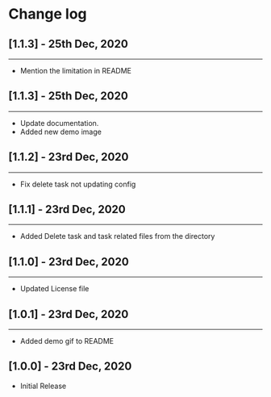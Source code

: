# Change log

## [1.1.3] - 25th Dec, 2020
---
- Mention the limitation in README
## [1.1.3] - 25th Dec, 2020
---
- Update documentation.
- Added new demo image 

## [1.1.2] - 23rd Dec, 2020
---
- Fix delete task not updating config
## [1.1.1] - 23rd Dec, 2020
---
- Added Delete task and task related files from the directory
## [1.1.0] - 23rd Dec, 2020
---
- Updated License file
## [1.0.1] - 23rd Dec, 2020
---
- Added demo gif to README

## [1.0.0] - 23rd Dec, 2020

- Initial Release